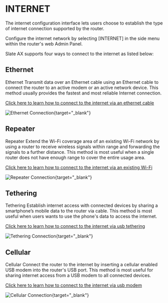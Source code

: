 # INTERNET

The internet configuration interface lets users choose to establish the type of internet connection supported by the router.

Configure the internet network by selecting [INTERNET] in the side menu within the router's web Admin Panel. 

Slate AX supports four ways to connect to the internet as listed below:

## Ethernet

Ethernet 
Transmit data over an Ethernet cable using an Ethernet cable to connect the router to an active modem or an active network device. This method usually provides the fastest and most reliable Internet connection. 

[Click here to learn how to connect to the internet via an ethernet cable](../../../tutorials/internet_ethernet)

![Ethernet Connection](https://static.gl-inet.com/docs/router/en/4/user-guide/gl-axt1800/internet/axt1800_ethernet.png){target="_blank"}

## Repeater

Repeater
Extend the Wi-Fi coverage area of an existing Wi-Fi network by using a router to receive wireless signals within range and forwarding the signals to a further distance. This method is most useful when a single router does not have enough range to cover the entire usage area.

[Click here to learn how to connect to the internet via an existing Wi-Fi](../../../tutorials/internet_repeater)

![Repeater Connection](https://static.gl-inet.com/docs/router/en/4/user-guide/gl-axt1800/internet/axt1800_repeater.png){target="_blank"}

## Tethering

Tethering
Establish internet access with connected devices by sharing a smartphone’s mobile data to the router via cable. This method is most useful when users wants to use the phone's data to access the internet.

[Click here to learn how to connect to the internet via usb tethering](../../../tutorials/internet_tethering)

![Tethering Connection](https://static.gl-inet.com/docs/router/en/4/user-guide/gl-axt1800/internet/axt1800_tethering.png){target="_blank"}

## Cellular

Cellular 
Connect the router to the internet by inserting a cellular enabled USB modem into the router's USB port. This method is most useful for sharing internet access from a USB modem to all connected devices.

[Click here to learn how to connect to the internet via usb modem](../../../tutorials/internet_cellular)

![Cellular Connection](https://static.gl-inet.com/docs/router/en/4/user-guide/gl-axt1800/internet/axt1800_cellular.png){target="_blank"}